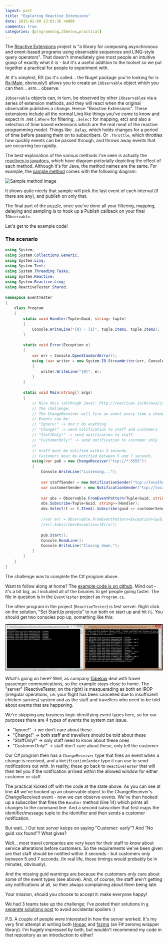 ```yaml
---
layout: post
title: "Exploring Reactive Extensions"
date: 2015-02-09 13:01:36 +0000
comments: true
categories: [programming,15below,practical]
---
```

The [Reactive Extensions](http://rx.codeplex.com/) project is "a library for composing asynchronous and event-based programs using observable sequences and LINQ-style query operators". That doesn't immediately give most people an intuitive grasp of exactly what it is - but it's a useful addition to the toolset so we put together a practical for people to experiment with.

At it's simplest, RX (as it's called... the Nuget package you're looking for is [Rx-Main](https://www.nuget.org/packages/Rx-Main), obviously!) allows you to create an ``IObservable`` object which you can then... erm... observe.

<!--more-->

``IObservable`` objects can, in turn, be observed by other ``IObservable``s via a series of extension methods, and they will react when the original observable publishes a change. Hence "Reactive Extensions". These extensions include all the normal Linq like things you've come to know and expect in .net (``.Where`` for filtering, ``.Select`` for mapping, etc) and also a selection of time based extensions which are the real meat of the reactive programming model. Things like ``.Delay``, which
holds changes for a period of time before passing them on to subscribers. Or ``.Throttle``, which throttles how quickly events can be passed through, and throws away events that are occurring too rapidly.

The best explanation of the various methods I've seen is actually the [reactivex.io javadocs](http://reactivex.io/RxJava/javadoc/), which have diagram pictorially depicting the effect of each method. Although it's for Java, the method names are the same. For example, the [sample method](http://reactivex.io/RxJava/javadoc/) comes with the following diagram:

![Sample method image](https://raw.githubusercontent.com/wiki/ReactiveX/RxJava/images/rx-operators/sample.s.png)

It shows quite nicely that sample will pick the last event of each interval (if there are any), and publish on only that.

The final part of the puzzle, once you've done all your filtering, mapping, delaying and sampling is to hook up a Publish callback on your final ``IObservable``.

Let's get to the example code!

### The scenario

``` csharp
using System;
using System.Collections.Generic;
using System.Linq;
using System.Text;
using System.Threading.Tasks;
using System.Reactive;
using System.Reactive.Linq;
using ReactiveTester.Shared;

namespace EventTester
{
    class Program
    {
        static void Handler(Tuple<Guid, string> tuple)
        {
            Console.WriteLine("{0} - {1}", tuple.Item1, tuple.Item2);
        }

        static void Error(Exception e)
        {
            var err = Console.OpenStandardError();
            using (var writer = new System.IO.StreamWriter(err, Console.OutputEncoding))
            {
                writer.WriteLine("{0}", e);
            }
        }

        static void Main(string[] args)
        {
            // Nice docs (although Java): http://reactivex.io/RxJava/javadoc/rx/Observable.html
            // The challenge:
            // The ChangeReceiver will fire an event every time a change is received.
            // Events can be:
            // "Ignore!" -> don't do anything
            // "Change!" -> send notification to staff and customers
            // "StaffOnly!" -> send notification to staff
            // "CustomerOnly!" -> send notification to customer only
            //
            // Staff must be notified within 3 seconds.
            // Customers most be notified between 5 and 7 seconds.
            using(var pub = new ChangeReceiver("tcp://*:5555"))
            {
                Console.WriteLine("Listening...");

                var staffSender = new NotificationSender("tcp://localhost:5556");
                var customerSender = new NotificationSender("tcp://localhost:5557");

                var obs = Observable.FromEventPattern<Tuple<Guid, string>>(pub, "ChangeRecieved").Select(ep => ep.EventArgs);
                obs.Subscribe<Tuple<Guid, string>>(Handler);
                obs.Select(t => t.Item1).Subscribe(guid => customerSender.Send(guid));

                //var err = Observable.FromEventPattern<Exception>(pub, "OnError").Select(ep => ep.EventArgs);
                //err.Subscribe<Exception>(Error);

                pub.Start();
                Console.ReadLine();
                Console.WriteLine("Closing down.");
            }
        }
    }
}
```

The challenge was to complete the C# program above.

Want to follow along at home? The [example code is on github](https://github.com/mavnn/RX-Practical). Mind out - it's a bit big, as I included all of the binaries to get people going faster. The file in question is in the ``EventTester`` project as ``Program.cs``.

The other program in the project (``ReactiveTester``) is test server. Right click on the solution, "Set StartUp projects" to run both on start up and hit ``F5``. You should get two consoles pop up, something like this:

![/images/Reactive1.PNG](/images/Reactive1.PNG)

What's going on here? Well, as company [15below](http://15below.com) deal with travel passenger communications, so the example stays close to home. The "server" (ReactiveTester, on the right) is masquerading as both an IROP (irregular operations, i.e. your flight has been cancelled due to insufficient chicken sarnies) system and as the staff and travellers who need to be told about events that are happening.

We're skipping any business logic identifying event types here, so for our purposes there are 4 types of events the system can issue.

* "Ignore!" -> we don't care about these
* "Change!" -> both staff and travellers should be told about these
* "StaffOnly!" -> only staff need to know about these ones
* "CustomerOnly!" -> staff don't care about these, only tell the customer

Our C# program then has a ``ChangeReceiver`` type that fires an event when a change is received, and a ``NotificationSender`` type it can use to send notifications out with. In reality, these go back to ``ReactiveTester`` that will then tell you if the notification arrived within the allowed window for either customer or staff.

The practical kicked off with the code at the state above. As you can see at line 48 we've hooked up an observable object to the ChangeReceiver's ChangeReceived event - now we can observe events. We've then hooked up a subscriber that fires the ``Handler`` method (line 14) which prints all changes to the command line. And a second subscriber that first maps the identifier/message tuple to the identifier and then sends a customer notification.

But wait...! Our test server keeps on saying "Customer: early"? And "No guid xxx found"? What gives?

Well... most travel companies are very keen for their staff to know about service alterations before customers. So the requirements we've been given are that staff should be notified within 3 seconds - but customers only between 5 and 7 seconds. (In real life, these timings would probably be in minutes, obviously).

And the missing guid warnings are because the customers only care about some of the event types (see above). And, of course, the staff aren't getting any notifications at all, so their always complaining about them being late.

Your mission, should you choose to accept it: make everyone happy!

We had 3 teams take up the challenge; I've posted their solutions in [a separate solutions post](/rx-solutions/) to avoid accidental spoilers :)

P.S. A couple of people were interested in how the server worked. It's my very first attempt at writing both [Hopac](https://github.com/Hopac/Hopac) and [fszmq](https://github.com/zeromq/fszmq) (an F# zeromq wrapper library). I'm hugely impressed by both, but wouldn't recommend my code in that repository as an introduction to either!
